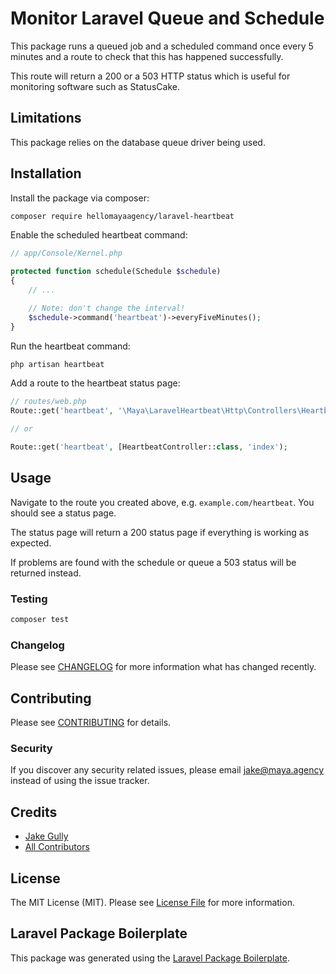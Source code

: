 # Monitor Laravel Queue and Schedule

This package runs a queued job and a scheduled command once every 5 minutes and a route to check that this has happened successfully.

This route will return a 200 or a 503 HTTP status which is useful for monitoring software such as StatusCake.

## Limitations

This package relies on the database queue driver being used.

## Installation

Install the package via composer:

```bash
composer require hellomayaagency/laravel-heartbeat
```

Enable the scheduled heartbeat command:

```php
// app/Console/Kernel.php

protected function schedule(Schedule $schedule)
{
    // ...

    // Note: don't change the interval!
    $schedule->command('heartbeat')->everyFiveMinutes();
}
```

Run the heartbeat command:

```bash
php artisan heartbeat
```

Add a route to the heartbeat status page:

```php
// routes/web.php
Route::get('heartbeat', '\Maya\LaravelHeartbeat\Http\Controllers\HeartbeatController@index');

// or

Route::get('heartbeat', [HeartbeatController::class, 'index');
```

## Usage

Navigate to the route you created above, e.g. `example.com/heartbeat`. You should see a status page.

The status page will return a 200 status page if everything is working as expected.

If problems are found with the schedule or queue a 503 status will be returned instead.

### Testing

```bash
composer test
```

### Changelog

Please see [CHANGELOG](CHANGELOG.md) for more information what has changed recently.

## Contributing

Please see [CONTRIBUTING](CONTRIBUTING.md) for details.

### Security

If you discover any security related issues, please email jake@maya.agency instead of using the issue tracker.

## Credits

-   [Jake Gully](https://github.com/hellomayaagency)
-   [All Contributors](../../contributors)

## License

The MIT License (MIT). Please see [License File](LICENSE.md) for more information.

## Laravel Package Boilerplate

This package was generated using the [Laravel Package Boilerplate](https://laravelpackageboilerplate.com).
